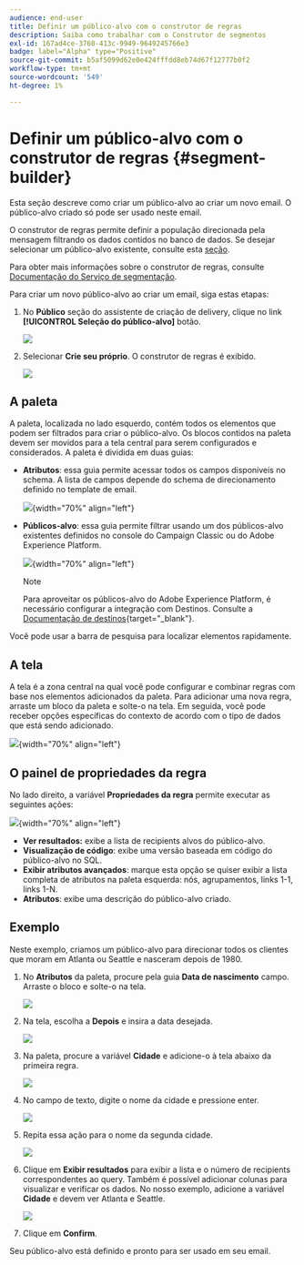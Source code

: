 ```yaml
---
audience: end-user
title: Definir um público-alvo com o construtor de regras
description: Saiba como trabalhar com o Construtor de segmentos
exl-id: 167ad4ce-3760-413c-9949-9649245766e3
badge: label="Alpha" type="Positive"
source-git-commit: b5af5099d62e0e424fffdd8eb74d67f12777b0f2
workflow-type: tm+mt
source-wordcount: '549'
ht-degree: 1%

---
```


# Definir um público-alvo com o construtor de regras {#segment-builder}

Esta seção descreve como criar um público-alvo ao criar um novo email. O público-alvo criado só pode ser usado neste email.

O construtor de regras permite definir a população direcionada pela mensagem filtrando os dados contidos no banco de dados. Se desejar selecionar um público-alvo existente, consulte esta [seção](add-audience.md).

Para obter mais informações sobre o construtor de regras, consulte [Documentação do Serviço de segmentação](https://experienceleague.adobe.com/docs/experience-platform/segmentation/ui/segment-builder.html).

Para criar um novo público-alvo ao criar um email, siga estas etapas:

1. No **Público** seção do assistente de criação de delivery, clique no link **[!UICONTROL Seleção do público-alvo]** botão.

   ![](assets/segment-builder0.png)

1. Selecionar **Crie seu próprio**. O construtor de regras é exibido.

   ![](assets/segment-builder.png)

## A paleta

A paleta, localizada no lado esquerdo, contém todos os elementos que podem ser filtrados para criar o público-alvo. Os blocos contidos na paleta devem ser movidos para a tela central para serem configurados e considerados. A paleta é dividida em duas guias:

* **Atributos**: essa guia permite acessar todos os campos disponíveis no schema. A lista de campos depende do schema de direcionamento definido no template de email.

   ![](assets/segment-builder2.png){width="70%" align="left"}

* **Públicos-alvo**: essa guia permite filtrar usando um dos públicos-alvo existentes definidos no console do Campaign Classic ou do Adobe Experience Platform.

   ![](assets/segment-builder3.png){width="70%" align="left"}

   >[!NOTE]
   >
   >Para aproveitar os públicos-alvo do Adobe Experience Platform, é necessário configurar a integração com Destinos. Consulte a [Documentação de destinos](https://experienceleague.adobe.com/docs/experience-platform/destinations/home.html?lang=pt-BR){target="_blank"}.

Você pode usar a barra de pesquisa para localizar elementos rapidamente.

## A tela

A tela é a zona central na qual você pode configurar e combinar regras com base nos elementos adicionados da paleta. Para adicionar uma nova regra, arraste um bloco da paleta e solte-o na tela. Em seguida, você pode receber opções específicas do contexto de acordo com o tipo de dados que está sendo adicionado.

![](assets/segment-builder4.png){width="70%" align="left"}

## O painel de propriedades da regra

No lado direito, a variável **Propriedades da regra** permite executar as seguintes ações:

![](assets/segment-builder5.png){width="70%" align="left"}

* **Ver resultados:** exibe a lista de recipients alvos do público-alvo.
* **Visualização de código**: exibe uma versão baseada em código do público-alvo no SQL.
* **Exibir atributos avançados**: marque esta opção se quiser exibir a lista completa de atributos na paleta esquerda: nós, agrupamentos, links 1-1, links 1-N.
* **Atributos**: exibe uma descrição do público-alvo criado.

## Exemplo

Neste exemplo, criamos um público-alvo para direcionar todos os clientes que moram em Atlanta ou Seattle e nasceram depois de 1980.

1. No **Atributos** da paleta, procure pela guia **Data de nascimento** campo. Arraste o bloco e solte-o na tela.

   ![](assets/segment-builder6.png)

1. Na tela, escolha a **Depois** e insira a data desejada.

   ![](assets/segment-builder7.png)

1. Na paleta, procure a variável **Cidade** e adicione-o à tela abaixo da primeira regra.

   ![](assets/segment-builder8.png)

1. No campo de texto, digite o nome da cidade e pressione enter.

   ![](assets/segment-builder9.png)

1. Repita essa ação para o nome da segunda cidade.

   ![](assets/segment-builder10.png)

1. Clique em **Exibir resultados** para exibir a lista e o número de recipients correspondentes ao query. Também é possível adicionar colunas para visualizar e verificar os dados. No nosso exemplo, adicione a variável **Cidade** e devem ver Atlanta e Seattle.

   ![](assets/segment-builder11.png)

1. Clique em **Confirm**.

Seu público-alvo está definido e pronto para ser usado em seu email.